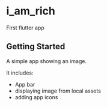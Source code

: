 # i_am_rich

First flutter app

## Getting Started

A simple app showing an image.

It includes:

- App bar
- displaying image from local assets
- adding app icons


